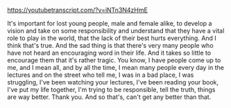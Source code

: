 https://youtubetranscript.com/?v=iNTn3N4zHmE

 It's important for lost young people, male and female alike, to develop a vision and take on some responsibility and understand that they have a vital role to play in the world, that the lack of their best hurts everything. And I think that's true. And the sad thing is that there's very many people who have not heard an encouraging word in their life. And it takes so little to encourage them that it's rather tragic. You know, I have people come up to me, and I mean all, and by all the time, I mean many people every day in the lectures and on the street who tell me, I was in a bad place, I was struggling, I've been watching your lectures, I've been reading your book, I've put my life together, I'm trying to be responsible, tell the truth, things are way better. Thank you. And so that's, can't get any better than that.